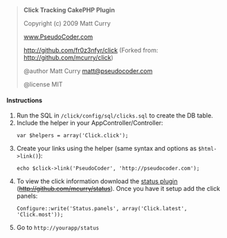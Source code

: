 
> **Click Tracking CakePHP Plugin**
> 
> Copyright (c) 2009 Matt Curry
> 
> www.PseudoCoder.com
> 
> http://github.com/fr0z3nfyr/click (Forked from: http://github.com/mcurry/click)
> 
> @author      Matt Curry <matt@pseudocoder.com>
> 
> @license     MIT


#### Instructions
1. Run the SQL in `/click/config/sql/clicks.sql` to create the DB table.
2. Include the helper in your AppController/Controller:
	```
	var $helpers = array('Click.click');
	```
3. Create your links using the helper (same syntax and options as `$html->link()`):
	```
	echo $click->link('PseudoCoder', 'http://pseudocoder.com');
	```
4. To view the click information download the [status plugin](https://github.com/fr0z3nfyr/status) (~~http://github.com/mcurry/status~~).  Once you have it setup add the click panels:
	```
	Configure::write('Status.panels', array('Click.latest', 'Click.most'));
	```
5. Go to `http://yourapp/status`
